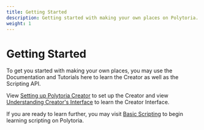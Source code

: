 ```yaml
---
title: Getting Started
description: Getting started with making your own places on Polytoria.
weight: 1
---
```


# Getting Started

To get you started with making your own places, you may use the Documentation and Tutorials here to learn the Creator as well as the Scripting API.

View [Setting up Polytoria Creator](/tutorials/getting-started/creator-setup/) to set up the Creator and view [Understanding Creator's Interface](/tutorials/getting-started/creator-interface/) to learn the Creator Interface.

If you are ready to learn further, you may visit [Basic Scripting](/tutorials/basic-scripting/) to begin learning scripting on Polytoria.
